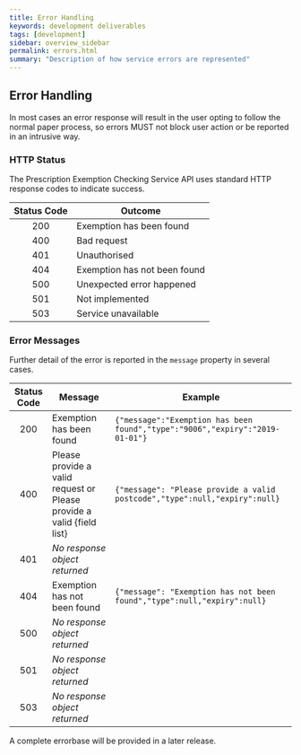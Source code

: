 ```yaml
---
title: Error Handling
keywords: development deliverables
tags: [development]
sidebar: overview_sidebar
permalink: errors.html
summary: "Description of how service errors are represented"
---
```



## Error Handling ##

In most cases an error response will result in the user opting to follow the normal paper process, so errors MUST not block user action or be reported in an intrusive way.

### HTTP Status ###
The Prescription Exemption Checking Service API uses standard HTTP response codes to indicate success.

| Status Code   | Outcome                           |
|:-------------:|-----------------------------------|
| 200           | Exemption has been found          |
| 400           | Bad request                       |
| 401           | Unauthorised                      |
| 404           | Exemption has not been found      |
| 500           | Unexpected error happened         |
| 501           | Not implemented
| 503           | Service unavailable               |

### Error Messages ###
Further detail of the error is reported in the `message` property in several cases.

| Status Code   | Message                           | Example                         |
|:-------------:|-----------------------------------|---------------------------------|
| 200           | Exemption has been found         | `{"message":"Exemption has been found","type":"9006","expiry":"2019-01-01"}` |
| 400           | Please provide a valid request or Please provide a valid {field list} | `{"message": "Please provide a valid postcode","type":null,"expiry":null}`|
| 401           | *No response object returned*     |                                 |
| 404           | Exemption has not been found      | `{"message": "Exemption has not been found","type":null,"expiry":null}`|
| 500           | *No response object returned*     |                                 |
| 501           | *No response object returned*     |                                 |
| 503           | *No response object returned*     |                                 |

A complete errorbase will be provided in a later release.
